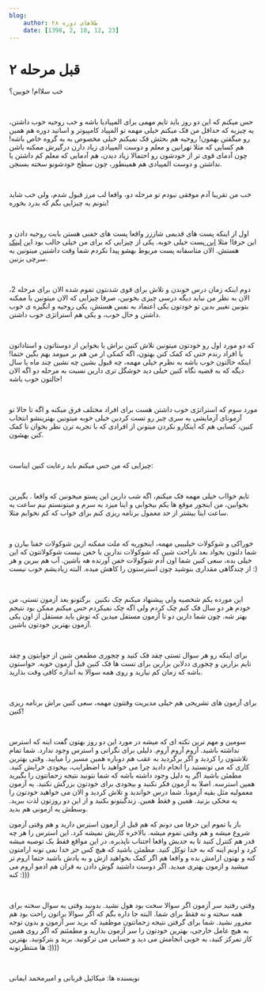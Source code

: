 ```yaml
---
blog:
    author: طلاهای دوره ۲۸
    date: [1398, 2, 10, 12, 23]
---
```

# قبل مرحله ۲

<div class="cnt">
<p>خب سلاام! خوبین؟</p>
<p><br/></p>
<p>حس میکنم که این دو روز باید تایم مهمی برای المپیادیا باشه و خب روحیه خوب داشتن، یه چیزیه که حداقل من فک میکنم خیلی مهمه تو المپیاد کامپیوتر و اساتید دوره هم همین رو میگفتن بهمون! روحیه هم بحثش فک نمیکنم خیلی مخصوص به یه گروه خاص باشه! هم کسایی که مثلا تهرانین و معلم و دوست المپیادی زیاد دارن درگیرش ممکنه باشن چون آدمای قوی تر از خودشون رو احتمالا زیاد دیدن، هم آدمایی که معلم کم داشتن یا نداشتن و دوست المپیادی هم همینطور، چون سطح خودشونو سخته بسنجن.</p>
<p><br/></p>
<p>خب من تقریبا آدم موفقی نبودم تو مرحله دو، واقعا لب مرز قبول شدم، ولی خب شاید بتونم یه چیزایی بگم که بدرد بخوره!</p>
<p><br/></p>
<p>اول از اینکه پست های قدیمی شاززز واقعا پست های خفنی هستن بابت روحیه دادن و این حرفا! مثلا <a href="http://shaazzz.ir/1395/02/01/tips-for-taking-exams" target="_blank">این </a>پست خیلی خوبه. یکی از چیزایی که برای من خیلی جالب بود این <a href="https://www.ted.com/talks/kelly_mcgonigal_how_to_make_stress_your_friend?language=en" target="_blank">لینک</a> هستش. الان متاسفانه پست مربوط بهشو پیدا نکردم شما وقت داشتین میتونین یه سرچی بزنین.</p>
<p><br/></p>
<p>دوم اینکه زمان درس خوندن و تلاش برای قوی شدنتون تموم شده الان برای مرحله 2، الان به نظر من نباید دیگه درسی چیزی بخونین، صرفا چیزایی که الان میتونین یا ممکنه بتونین تغییر بدین تو خودتون یکی اعتماد به نفس هستش، یکی روحیه و انگیزه ی خوب داشتن و حال خوب، و یکی هم استراتژی خوب داشتن.</p>
<p><br/></p>
<p>که دو مورد اول رو خودتون میتونین تلاش کنین براش یا بخواین از دوستاتون و استاداتون یا افراد رندم حتی که کمک کنن بهتون، اگه کمکی از من هم بر میومد بهم بگین حتما! اینکه حالتون خوب باشه به نظرم خیلی مهمه، چه قبول بشین چه نشین چند ماه یا سال دیگه که به قضیه نگاه کنین خیلی دید خوشگل تری دارین نسبت به مرحله دو اگه الان حالتون خوب باشه!</p>
<p><br/></p>
<p>مورد سوم که استراتژی خوب داشتن هست برای افراد مختلف فرق میکنه و اگه تا حالا تو آزمونای آزمایشی یه سری چیز رو تست کردین خیلی خوبه میتونین بهترینشو انتخاب کنین، کسایی هم که اینکارو نکردن میتونن از افرادی که با تجربه ترن نظر بخوان تا کمک کنن بهشون.</p>
<p><br/></p>
<p>چیزایی که من حس میکنم باید رعایت کنین ایناست:</p>
<p><br/></p>
<p>تایم خوااب خیلی مهمه فک میکنم، اگه شب دارین این پستو میخونین که واقعا . بگیرین بخوابین، من اینجور موقع ها یکم بیخوابی و اینا میزد به سرم و میتونستم نیم ساعت یه ساعت اینا بیشتر از حد معمول برنامه ریزی کنم برای خواب که کم نخوابم مثلا.</p>
<p><br/></p>
<p>خوراکی و شوکولات خیلیییی مهمه، اینجوریه که ملت ممکنه ازین شوکولات خفنا بیارن و شما دلتون بخواد بعد ناراحت شین که شوکولات ندارین یا خفن نیست شوکولاتتون که این خیلی بده، سعی کنین شما اون آدم شوکولات خفن آورنده هه باشین. آب هم ببرین و هر از چندگاهی مقداری بنوشید چون استرستون را کاهش میده. البته زیادیشم خوب نیست :)</p>
<p><br/></p>
<p>این مورده یکم شخصیه ولی پیشنهاد میکنم چک نکنین  برگتونو بعد آزمون تستی، من خودم هر دو سال فک کنم چک کردم ولی اگه چک نمیکردم حس میکنم ممکن بود نتیجم بهتر شه. چون شما دارین دو تا آزمون مستقل میدین که توش باید مستقل از اون یکی آزمون بهترین خودتون باشین.</p>
<p><br/></p>
<p>برای اینکه رو هر سوال تستی چقد فک کنید و چجوری مطمعن شین از جوابتون و چقد تایم بزارین و چجوری ددلاین بزارین برای تست ها فک کنین قبل آزمون خوبه. حواستون باشه که زمان کم نیارید و روی همه سوالا به اندازه کافی وقت بذارید.</p>
<p><br/></p>
<p>برای آزمون های تشریحی هم خیلی مدیریت وقتتون مهمه، سعی کنین براش برنامه ریزی کنین!</p>
<p><br/></p>
<p>سومین و مهم ترین نکته ای که میشه در مورد این دو روز بهتون گفت اینه که استرس نداشته باشید. آروم آروم آروم. دلیلی برای نگرانی و استرس وجود ندارد. شما تمام تلاشتون را کردید و اگر برگردید به عقب هم دوباره همین مسیر را میایید. وقتی بهترین کاری که می تونستید را انجام دادید چرا می خواهید با اضطرابب، بیخودی خرابش کنید. مطمئن باشید اگر یه دلیل وجود داشته باشه که شما نتونید نتیجه زحماتتون را بگیرید همین استرسه. اصلا به آزمون فکر نکنید و بیخودی برای خودتون بزرگش نکنید. یه آزمون معمولیه مثل بقیه آزمونا. شما درس خواندید و تلاش کردید و الان می خواهید خودتون را یه محکی بزنید. همین و فقط همین. زندگیتونو بکنید و از این دو روزتون لذت ببرید. وسطش یه ازمونی هم بدید.</p>
<p>باز با تموم این حرفا می دونم که هم قبل از آزمون استرس دارید و هم وقتی آزمون شروع میشه و هم وقتی تموم میشه. بالاخره کاریش نمیشه کرد. این استرس را هر چه قدر هم کنترل کنید تا یه حدیش واقعا اجتناب ناپذیره. در این مواقع فقط یک توصیه میشه کرد و اونم اینه که به خدا توکل کنید. مطمئن باشید که هیچ کس جز خدا نمی تونه ارامتون کنه و بهتون ارامش بده و واقعا هم اگر کمک بخواهید ازش و به یادش باشید حتما اروم تر میشید و ازمون بهتری میدید. اگر دوست داشتید گوش دادن به قران هم ادمو اروم می کنه :)))</p>
<p><br/></p>
<p>وقتی رفتید سر آزمون اگر سوالا سخت بود هول نشید. بدونید وقتی یه سوال سخته برای همه سخته و نه فقط برای شما. البته جا داره بگم که اگر سوالا براتون راحت بود هم مغرور نشید. شما برای گرفتن نتیجه زحماتتون موظفید که برید سر آزمون و بدون توجه به هیچ عامل خارجی، بهترین خودتون را سر آزمون بذارید و مطمئنم که اگر روی همین کار تمرکز کنید، به خوبی انجامش می دید و حسابی می ترکونید. برید و بترکونید. بهترین ها منتظرتونه :))))</p>
<p><br/></p>
<p>نویسنده ها: میکائیل قربانی و امیرمحمد ایمانی</p>
</div>
